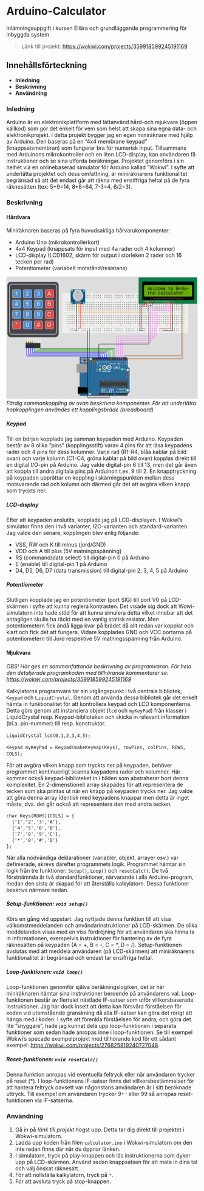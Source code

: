 # Arduino-Calculator
Inlämningsuppgift i kursen Ellära och grundläggande programmering för inbyggda system

> Länk till projekt:  https://wokwi.com/projects/359918599245191169

## Innehållsförteckning
* **Inledning**
* **Beskrivning**
* **Användning**

### Inledning
Arduino är en elektronikplattform med lättanvänd hård-och mjukvara (öppen källkod) som gör det enkelt för vem som helst att skapa sina egna data- och elektronikprojekt. I detta projekt bygger jag en egen miniräknare med hjälp av Arduino. Den baseras på en ”4x4 membrane keypad” (knappsatsmembran) som fungerar bra för numerisk input. Tillsammans med Arduinons mikrokontroller och en liten LCD-display, kan användaren få instruktioner och se sina utförda beräkningar. Projektet genomförs i sin helhet via en onlinebaserad simulator för Arduino kallad ”Wokwi”. I syfte att underlätta projektet och dess omfattning, är miniräknarens funktionalitet begränsad så att det endast går att räkna med ensiffriga heltal på de fyra räknesätten (tex: 5+9=14, 8*8=64, 7-3=4, 6/2=3).

### Beskrivning
#### Hårdvara

Miniräknaren baseras på fyra huvudsakliga hårvarukomponenter:
*   Arduino Uno (mikrokontrollerkort)
*   4x4 Keypad (knappsats för input med 4a rader och 4 kolumner)
*   LCD-display (LCD1602, skärm för output i storleken 2 rader och 16 tecken per rad)
*   Potentiometer (variabelt motstånd/resistans)

![Sammankoppling](link-up.png)
*Färdig sammankoppling av ovan beskrivna komponenter. För att underlätta hopkopplingen användes ett kopplingsbräde (breadboard)*

##### Keypad
Till en början kopplade jag samman keypaden med Arduino. Keypaden består av 8 olika ”pins” (kopplingsstift) varav 4 pins för att läsa keypadens rader och 4 pins för dess kolumner. Varje rad (R1-R4, blåa kablar på bild ovan) och varje kolumn (C1-C4, gröna kablar på bild ovan) kopplas direkt till en digital I/O-pin på Arduino. Jag valde digital-pin 6 till 13, men det går även att koppla till andra digitala pins på Arduinon t.ex. 9 till 2. En knapptryckning på keypaden upprättar en koppling i 
skärningspunkten mellan dess motsvarande rad och kolumn och därmed går det att avgöra vilken knapp som tryckts ner.

##### LCD-display
Efter att keypaden anslutits, kopplade jag på LCD-displayen. I Wokwi’s simulator finns den i två 
varianter, I2C-varianten och standard-varianten. Jag valde den senare, kopplingen blev enlig följande:
* VSS, RW och K till minus (jord/GND)
* VDD och A till plus (5V matningsspänning) 
* RS (command/data select) till digital-pin 0 på Arduino
* E (enable) till digital-pin 1 på Arduino
* D4, D5, D6, D7 (data transmission) till digital-pin 2, 3, 4, 5 på Arduino

##### Potentiometer
Slutligen kopplade jag en potentiometer (port SIG) till port V0 på LCD-skärmen i syfte att kunna reglera kontrasten. Det visade sig dock att Wowi-simulatorn inte hade stöd för att kunna simulera detta vilket innebar att det antagligen skulle ha räckt med en vanlig statisk resistor. Men potentiometern fick ändå ligga kvar på brädet då allt redan var kopplat och klart och fick det att fungera. Vidare kopplades GND och VCC portarna på potentiometern till Jord respektive 5V matningsspänning från Arduino.

#### Mjukvara

*OBS! Här ges en sammanfattande beskrivning av programvaran. För hela den detaljerade programkoden med tillhörande kommentarer se: https://wokwi.com/projects/359918599245191169*

Kalkylatorns programvara tar sin utgångspunkt i två centrala bibliotek; `Keypad` och `LiquidCrystal`. Genom att använda dessa bibliotek går det enkelt hämta in funktionalitet för att kontrollera keypad och LCD komponenterna. Detta görs genom att instansiera objekt (`lcd` och `myKeyPad`) från klasser i LiquidCrystal resp. Keypad-biblioteken och skicka in relevant information (bl.a. pin-nummer) till resp. konstruktor. 

`LiquidCrystal lcd(0,1,2,3,4,5);`

`Keypad myKeyPad = Keypad(makeKeymap(Keys), rowPins, colPins, ROWS, COLS);`

För att avgöra vilken knapp som tryckts ner på keypaden, behöver programmet kontinuerligt scanna kaypadens rader och kolumner. Här kommer också keypad-biblioteket in i bilden som abstraherar bort denna komplexitet. En 2-dimenstionell array skapades för att representera de tecken som ska printas ut när en knapp på keypaden trycks ner. Jag valde att göra denna array identisk med keypadens knappar men detta är inget måste, dvs. det går också att representera den med andra tecken. 
```
char Keys[ROWS][COLS] = { 
  {'1','2','3','A'},
  {'4','5','6','B'},
  {'7','8','9','C'},
  {'*','0','#','D'}
};
```
När alla nödvändiga deklarationer (variabler, objekt, arrayer osv.) var definierade, skrevs därefter programmets logik. Programmet hämtar sin logik från tre funktioner: `Setup()`, `Loop()` och `resetCalc()`. De två förstnämnda är två standardfunktioner, närvarande i alla Arduino-program, medan den sista är skapad för att återställa kalkylatorn. Dessa funktioner beskrivs närmare nedan.

##### Setup-funktionen: `void setup()`
Körs en gång vid uppstart. Jag nyttjade denna funktion till att visa välkomstmeddelanden och användarinstruktioner på LCD-skärmen. De olika meddelanden visas med en viss fördröjning för att användaren ska hinna ta in informationen, exempelvis instruktioner för hantering av de fyra räknesätten på keypaden (A = +, B = -, C = *, D = /). Setup-funktionen avslutas med att meddela användaren (på LCD-skärmen) att miniräknarens funktionalitet är begränsad och endast tar ensiffriga heltal.

##### Loop-funktionen: `void loop()`
Loop-funktionen genomför själva beräkningslogiken, det är här miniräknaren hämtar sina instruktioner beroende på användarens val. Loop-funktionen består av flertalet nästlade IF-satser som utför villkorsbaserade instruktioner. Jag har dock insett att detta kan försvåra förståelsen för koden vid utomstående granskning då alla IF-satser kan göra det rörigt att hänga med i koden. I syfte att förenkla förståelsen för andra, och göra det lite ”snyggare”, hade jag kunnat dela upp loop-funktionen i separata funktioner som sedan hade anropas inne i loop-funktionen. Se till exempel Wokwi’s specade exempelprojekt med tillhörande kod för ett sådant exempel: https://wokwi.com/projects/276825819240727048.

##### Reset-funktionen: `void resetCalc()`
Denna funktion anropas vid eventuella feltryck eller när användaren trycker på reset (*). I loop-funktionens IF-satser finns det villkorsbestämmelser för att hantera feltryck oavsett var någonstans användaren är i sitt beräknade uttryck. Till exempel om användaren trycker 9+- eller 99 så anropas reset-funktionen via IF-satserna.

### Användning
1. Gå in på *länk till projekt* högst upp. Detta tar dig direkt till projektet i Wokwi-simulatorn.
2. Ladda upp koden från filen `calculator.ino` i Wokwi-simulatorn om den inte redan finns där när du öppnar länken. 
3. I simulatorn, tryck på play-knappen och läs instruktionerna som dyker upp på LCD-skärmen. Använd sedan knappsatsen för att mata in dina tal och välj önskat räknesätt.
4. För att nollställa kalkylatorn, tryck på `*`.
5. För att avsluta tryck på stop-knappen.